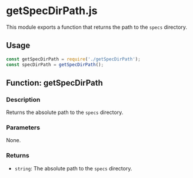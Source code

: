 # getSpecDirPath.js

This module exports a function that returns the path to the `specs` directory.

## Usage

```javascript
const getSpecDirPath = require('./getSpecDirPath');
const specDirPath = getSpecDirPath();
```

## Function: getSpecDirPath

### Description

Returns the absolute path to the `specs` directory.

### Parameters

None.

### Returns

- `string`: The absolute path to the `specs` directory.